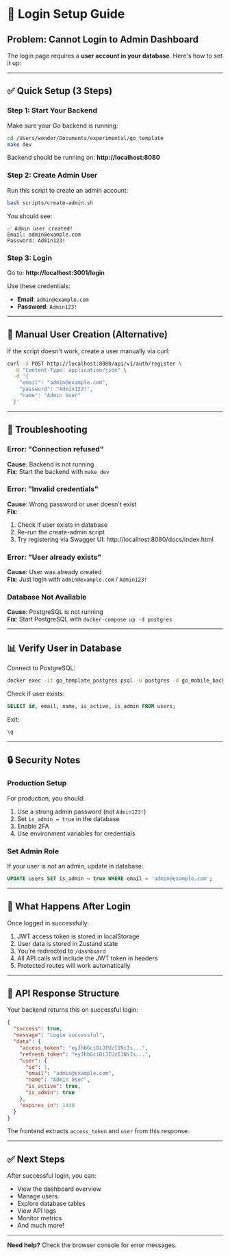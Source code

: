 # 🔐 Login Setup Guide

## Problem: Cannot Login to Admin Dashboard

The login page requires a **user account in your database**. Here's how to set it up:

---

## ✅ **Quick Setup (3 Steps)**

### **Step 1: Start Your Backend**
Make sure your Go backend is running:
```bash
cd /Users/wonder/Documents/experimental/go_template
make dev
```
Backend should be running on: **http://localhost:8080**

### **Step 2: Create Admin User**
Run this script to create an admin account:
```bash
bash scripts/create-admin.sh
```

You should see:
```
✅ Admin user created!
Email: admin@example.com
Password: Admin123!
```

### **Step 3: Login**
Go to: **http://localhost:3001/login**

Use these credentials:
- **Email**: `admin@example.com`
- **Password**: `Admin123!`

---

## 🔧 **Manual User Creation (Alternative)**

If the script doesn't work, create a user manually via curl:

```bash
curl -X POST http://localhost:8080/api/v1/auth/register \
  -H "Content-Type: application/json" \
  -d '{
    "email": "admin@example.com",
    "password": "Admin123!",
    "name": "Admin User"
  }'
```

---

## 🐛 **Troubleshooting**

### Error: "Connection refused"
**Cause**: Backend is not running  
**Fix**: Start the backend with `make dev`

### Error: "Invalid credentials"
**Cause**: Wrong password or user doesn't exist  
**Fix**: 
1. Check if user exists in database
2. Re-run the create-admin script
3. Try registering via Swagger UI: http://localhost:8080/docs/index.html

### Error: "User already exists"
**Cause**: User was already created  
**Fix**: Just login with `admin@example.com` / `Admin123!`

### Database Not Available
**Cause**: PostgreSQL is not running  
**Fix**: Start PostgreSQL with `docker-compose up -d postgres`

---

## 📊 **Verify User in Database**

Connect to PostgreSQL:
```bash
docker exec -it go_template_postgres psql -U postgres -d go_mobile_backend
```

Check if user exists:
```sql
SELECT id, email, name, is_active, is_admin FROM users;
```

Exit:
```
\q
```

---

## 🔒 **Security Notes**

### **Production Setup**
For production, you should:
1. Use a strong admin password (not `Admin123!`)
2. Set `is_admin = true` in the database
3. Enable 2FA
4. Use environment variables for credentials

### **Set Admin Role**
If your user is not an admin, update in database:
```sql
UPDATE users SET is_admin = true WHERE email = 'admin@example.com';
```

---

## 🎯 **What Happens After Login**

Once logged in successfully:
1. JWT access token is stored in localStorage
2. User data is stored in Zustand state
3. You're redirected to `/dashboard`
4. All API calls will include the JWT token in headers
5. Protected routes will work automatically

---

## 📝 **API Response Structure**

Your backend returns this on successful login:
```json
{
  "success": true,
  "message": "Login successful",
  "data": {
    "access_token": "eyJhbGciOiJIUzI1NiIs...",
    "refresh_token": "eyJhbGciOiJIUzI1NiIs...",
    "user": {
      "id": 1,
      "email": "admin@example.com",
      "name": "Admin User",
      "is_active": true,
      "is_admin": true
    },
    "expires_in": 1440
  }
}
```

The frontend extracts `access_token` and `user` from this response.

---

## ✅ **Next Steps**

After successful login, you can:
- View the dashboard overview
- Manage users
- Explore database tables
- View API logs
- Monitor metrics
- And much more!

---

**Need help?** Check the browser console for error messages.

